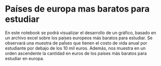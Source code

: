 # Países de europa mas baratos para estudiar
En este notebook se podrá visualizar el desarrollo de un gráfico, basado en un archivo excel sobre los países europeos más baratos para estudiar.
Se observará una muestra de paÍses que tienen el costo de vida anual por estudiante por debajo de los 10 mil euros. Además, nos muestra en un orden ascendente la cantidad en euros de los países más baratos para estudiar en europa.
